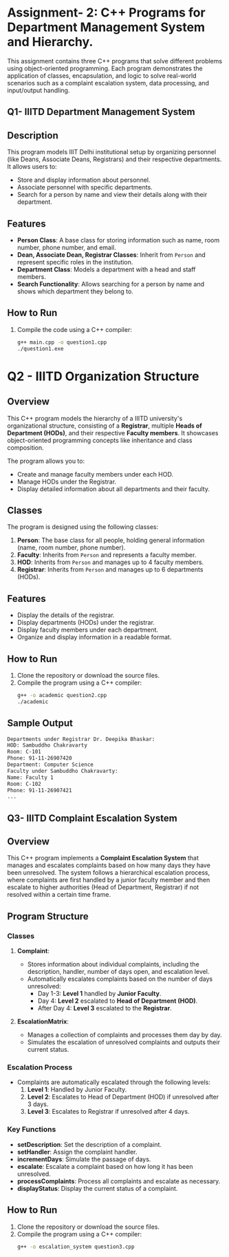 # Assignment- 2: C++ Programs for Department Management System and Hierarchy.

This assignment contains three C++ programs that solve different problems using object-oriented programming. Each program demonstrates the application of classes, encapsulation, and logic to solve real-world scenarios such as a complaint escalation system, data processing, and input/output handling.

## Q1- IIITD Department Management System

## Description
This program models IIIT Delhi institutional setup by organizing personnel (like Deans, Associate Deans, Registrars) and their respective departments. It allows users to:
- Store and display information about personnel.
- Associate personnel with specific departments.
- Search for a person by name and view their details along with their department.

## Features
- **Person Class**: A base class for storing information such as name, room number, phone number, and email.
- **Dean, Associate Dean, Registrar Classes**: Inherit from `Person` and represent specific roles in the institution.
- **Department Class**: Models a department with a head and staff members.
- **Search Functionality**: Allows searching for a person by name and shows which department they belong to.

## How to Run
1. Compile the code using a C++ compiler:
   ```bash
   g++ main.cpp -o question1.cpp
   ./question1.exe

# Q2 - IIITD Organization Structure

## Overview
This C++ program models the hierarchy of a IIITD university's organizational structure, consisting of a **Registrar**, multiple **Heads of Department (HODs)**, and their respective **Faculty members**. It showcases object-oriented programming concepts like inheritance and class composition.

The program allows you to:
- Create and manage faculty members under each HOD.
- Manage HODs under the Registrar.
- Display detailed information about all departments and their faculty.

## Classes
The program is designed using the following classes:

1. **Person**: The base class for all people, holding general information (name, room number, phone number).
2. **Faculty**: Inherits from `Person` and represents a faculty member.
3. **HOD**: Inherits from `Person` and manages up to 4 faculty members.
4. **Registrar**: Inherits from `Person` and manages up to 6 departments (HODs).

## Features
- Display the details of the registrar.
- Display departments (HODs) under the registrar.
- Display faculty members under each department.
- Organize and display information in a readable format.


## How to Run

1. Clone the repository or download the source files.
2. Compile the program using a C++ compiler:
   ```bash
   g++ -o academic question2.cpp
   ./academic
   
## Sample Output
```bash
Departments under Registrar Dr. Deepika Bhaskar:
HOD: Sambuddho Chakravarty
Room: C-101
Phone: 91-11-26907420
Department: Computer Science
Faculty under Sambuddho Chakravarty:
Name: Faculty 1
Room: C-102
Phone: 91-11-26907421
...
```

## Q3- IIITD Complaint Escalation System

## Overview
This C++ program implements a **Complaint Escalation System** that manages and escalates complaints based on how many days they have been unresolved. The system follows a hierarchical escalation process, where complaints are first handled by a junior faculty member and then escalate to higher authorities (Head of Department, Registrar) if not resolved within a certain time frame.

## Program Structure

### Classes
1. **Complaint**:
   - Stores information about individual complaints, including the description, handler, number of days open, and escalation level.
   - Automatically escalates complaints based on the number of days unresolved:
     - Day 1-3: **Level 1** handled by **Junior Faculty**.
     - Day 4: **Level 2** escalated to **Head of Department (HOD)**.
     - After Day 4: **Level 3** escalated to the **Registrar**.
   
2. **EscalationMatrix**:
   - Manages a collection of complaints and processes them day by day.
   - Simulates the escalation of unresolved complaints and outputs their current status.

### Escalation Process
- Complaints are automatically escalated through the following levels:
  1. **Level 1**: Handled by Junior Faculty.
  2. **Level 2**: Escalates to Head of Department (HOD) if unresolved after 3 days.
  3. **Level 3**: Escalates to Registrar if unresolved after 4 days.

### Key Functions
- **setDescription**: Set the description of a complaint.
- **setHandler**: Assign the complaint handler.
- **incrementDays**: Simulate the passage of days.
- **escalate**: Escalate a complaint based on how long it has been unresolved.
- **processComplaints**: Process all complaints and escalate as necessary.
- **displayStatus**: Display the current status of a complaint.

## How to Run

1. Clone the repository or download the source files.
2. Compile the program using a C++ compiler:
   ```bash
   g++ -o escalation_system question3.cpp
